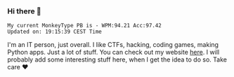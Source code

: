 ### Hi there 👋
<!-- PB START -->
```
My current MonkeyType PB is - WPM:94.21 Acc:97.42
Updated on: 19:15:39 CEST Time
```
<!-- PB END -->
I'm an IT person, just overall. I like CTFs, hacking, coding games, making Python apps. Just a lot of stuff.
You can check out my website [here](https://skill3472.github.io/).
I will probably add some interesting stuff here, when I get the idea to do so. Take care ❤️
